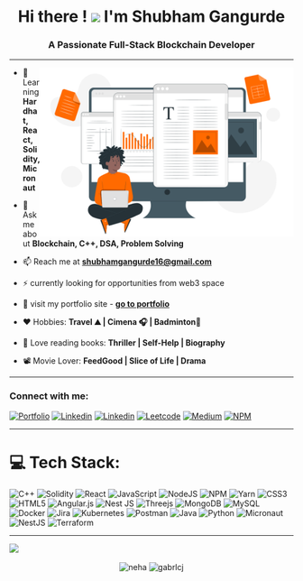 
<!-- ![git_backgound1](https://user-images.githubusercontent.com/79448312/209321257-fa9617f8-7c79-4075-9939-f6133f119cce.png) -->

<!-- <img align="right" src="https://raw.githubusercontent.com/gabrlcj/gabrlcj/2aa161dfb942e25ec84396721837dfccc98e08f2/Illustration.svg" alt="Illustration" title="Illustration Storyset" width=450/> -->
<h1 align = "center" >Hi there ! <img src="https://user-images.githubusercontent.com/42378118/110234147-e3259600-7f4e-11eb-95be-0c4047144dea.gif" width="40"> I'm Shubham Gangurde</h1>
<h3 align="center">A Passionate Full-Stack Blockchain Developer </h3>

---

 <img align="right" src="https://raw.githubusercontent.com/gabrlcj/gabrlcj/2aa161dfb942e25ec84396721837dfccc98e08f2/Illustration.svg" alt="Illustration" title="Illustration Storyset" width=450/> 

- 🌱 Learning **Hardhat, React, Solidity, Micronaut**

- 💬 Ask me about **Blockchain, C++, DSA, Problem Solving**

- 📫 Reach me at **shubhamgangurde16@gmail.com**

- ⚡ currently looking for opportunities from web3 space

- 📄 visit my portfolio site - [**go to portfolio**](https://shubham1632.github.io/My-portfolio/)
 
- ❤️ Hobbies:  **Travel ⛰️ | Cimena 🎧 | Badminton🏸** 
 
- 📖 Love reading books: **Thriller | Self-Help | Biography**

- 📽️ Movie Lover: **FeedGood | Slice of Life | Drama**

---
<h3 align="left">Connect with me:</h3>
 

<p align="left">
 
<a href="https://shubham1632.github.io/My-portfolio/" target="_blank"><img src="https://img.shields.io/static/v1?label=&message=Portfolio&color=blue&style=for-the-badge&logo=web&logoColor=whitesmoke" alt="Portfolio"></a>
<a href="https://www.linkedin.com/in/ShubhamGangurde/" target="_blank"><img src="https://img.shields.io/static/v1?label=&message=Linkedin&color=0A66C2&style=for-the-badge&logo=linkedin&logoColor=whitesmoke" alt="Linkedin"></a>
<a href="https://auth.geeksforgeeks.org/user/shubhamgangurde16" target="_blank"><img src="https://img.shields.io/static/v1?label=&message=geeksforgeeks&color=23E34F26&style=for-the-badge&logo=GeeksforGeeks&logoColor=whitesmoke" alt="Linkedin"></a> 
<a href="https://leetcode.com/shubham163/" target="_blank"><img src="https://img.shields.io/static/v1?label=&message=Leetcode&color=%23E34F26&style=for-the-badge&logo=Leetcode&logoColor=white" alt="Leetcode"></a>
<a href="https://medium.com/@shubhamgangurde16" target="_blank"><img src="https://img.shields.io/static/v1?label=&message=Medium&color=white&style=for-the-badge&logo=Medium&logoColor=black" alt="Medium"></a>
<a href="https://www.npmjs.com/~shubhamgangurde" target="_blank"><img src="https://img.shields.io/static/v1?label=&message=npm&color=white&style=for-the-badge&logo=npm&logoColor=red" alt="NPM"></a>
  

  

</p>


---


# 💻 Tech Stack:
![C++](https://img.shields.io/badge/c++-%2300599C.svg?style=for-the-badge&logo=c%2B%2B&logoColor=white)  ![Solidity](https://img.shields.io/badge/Solidity-%23363636.svg?style=for-the-badge&logo=solidity&logoColor=white) ![React](https://img.shields.io/badge/react-%2320232a.svg?style=for-the-badge&logo=react&logoColor=%2361DAFB) ![JavaScript](https://img.shields.io/badge/javascript-%23323330.svg?style=for-the-badge&logo=javascript&logoColor=%23F7DF1E) ![NodeJS](https://img.shields.io/badge/node.js-6DA55F?style=for-the-badge&logo=node.js&logoColor=white)  ![NPM](https://img.shields.io/badge/NPM-%23000000.svg?style=for-the-badge&logo=npm&logoColor=white) ![Yarn](https://img.shields.io/badge/yarn-%232C8EBB.svg?style=for-the-badge&logo=yarn&logoColor=white) ![CSS3](https://img.shields.io/badge/css3-%231572B6.svg?style=for-the-badge&logo=css3&logoColor=white) ![HTML5](https://img.shields.io/badge/html5-%23E34F26.svg?style=for-the-badge&logo=html5&logoColor=white) ![Angular.js](https://img.shields.io/badge/angular.js-%23E23237.svg?style=for-the-badge&logo=angularjs&logoColor=white) ![Nest JS](https://img.shields.io/badge/NestJs-black?style=for-the-badge&logo=nest.js&logoColor=white)   ![Threejs](https://img.shields.io/badge/threejs-black?style=for-the-badge&logo=three.js&logoColor=white)  ![MongoDB](https://img.shields.io/badge/MongoDB-%234ea94b.svg?style=for-the-badge&logo=mongodb&logoColor=white) ![MySQL](https://img.shields.io/badge/mysql-%2300f.svg?style=for-the-badge&logo=mysql&logoColor=white) ![Docker](https://img.shields.io/badge/docker-%230db7ed.svg?style=for-the-badge&logo=docker&logoColor=white) ![Jira](https://img.shields.io/badge/jira-%230A0FFF.svg?style=for-the-badge&logo=jira&logoColor=white) ![Kubernetes](https://img.shields.io/badge/kubernetes-%23326ce5.svg?style=for-the-badge&logo=kubernetes&logoColor=white) ![Postman](https://img.shields.io/badge/Postman-FF6C37?style=for-the-badge&logo=postman&logoColor=white) ![Java](https://img.shields.io/badge/java-%23ED8B00.svg?style=for-the-badge&logo=java&logoColor=white) ![Python](https://img.shields.io/badge/python-3670A0?style=for-the-badge&logo=python&logoColor=ffdd54) ![Micronaut](https://img.shields.io/badge/micronaut-3670A0?style=for-the-badge&logo=micronaut&logoColor=black) ![NestJS](https://img.shields.io/badge/NestJs-black?style=for-the-badge&logo=nestjs&logoColor=red) ![Terraform](https://img.shields.io/badge/terraform-white?style=for-the-badge&logo=terraform&logoColor=4f1fcc)



---
[![](https://visitcount.itsvg.in/api?id=Shubham1632&label=Profile%20Views&pretty=true)](https://visitcount.itsvg.in)

<!-- Proudly created with GPRM ( https://gprm.itsvg.in ) -->
<div align="center">
    <img height="155em" src="https://github-readme-stats.vercel.app/api?username=Shubham1632&show_icons=true&theme=slateorange&title_color=FF9058&text_color=fff&icon_color=fff&locale=en&hide_border=true&bg_color=00000F" alt="neha" />
    <img height="155em" src="https://github-readme-stats.vercel.app/api/top-langs?username=Shubham1632&show_icons=true&theme=slateorange&title_color=FF9058&text_color=fff&icon_color=0c0c0c&layout=compact&hide_border=true&bg_color=00000F" alt="gabrlcj" />
</div>
